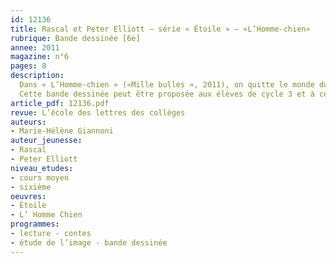 ```yaml
---
id: 12136
title: Rascal et Peter Elliott – série « Étoile » – «L’Homme-chien» 
rubrique: Bande dessinée [6e]
annee: 2011
magazine: n°6
pages: 8
description: 
  Dans « L’Homme-chien » («Mille bulles », 2011), on quitte le monde du cirque, où nous plongeait le premier volume de la série, pour aborder de nouveaux territoires – le road-movie onirique et l’univers des contes de fées.
  Cette bande dessinée peut être proposée aux élèves de cycle 3 et à ceux de sixième, qui ont à leur programme l’étude des contes. Cette lecture sera l’occasion d’aborder la construction d’un récit en bandes dessinées, la symbolique des couleurs, la notion d’intertextualité, les thèmes de la rencontre avec l’autre et de la quête d’identité.
article_pdf: 12136.pdf
revue: L’école des lettres des collèges
auteurs:
- Marie-Hélène Giannoni
auteur_jeunesse:
- Rascal
- Peter Elliott
niveau_etudes:
- cours moyen
- sixième
oeuvres:
- Étoile
- L’ Homme Chien
programmes:
- lecture - contes
- étude de l’image - bande dessinée
---
```

